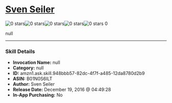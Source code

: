 # [Sven Seiler](http://alexa.amazon.com/#skills/amzn1.ask.skill.948bbb57-82dc-4f7f-a485-12da8780d2b9)
![0 stars](../../images/ic_star_border_black_18dp_1x.png)![0 stars](../../images/ic_star_border_black_18dp_1x.png)![0 stars](../../images/ic_star_border_black_18dp_1x.png)![0 stars](../../images/ic_star_border_black_18dp_1x.png)![0 stars](../../images/ic_star_border_black_18dp_1x.png) 0

null

***

### Skill Details

* **Invocation Name:** null
* **Category:** null
* **ID:** amzn1.ask.skill.948bbb57-82dc-4f7f-a485-12da8780d2b9
* **ASIN:** B01N0S6ILT
* **Author:** Sven Seiler
* **Release Date:** December 19, 2016 @ 04:49:28
* **In-App Purchasing:** No
